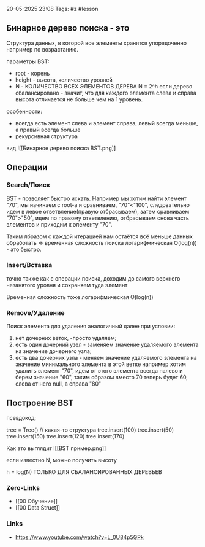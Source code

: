  20-05-2025 23:08
Tags: #z #lesson 
## Бинарное дерево поиска - это

Структура данных, в которой все элементы хранятся упорядоченно например по возрастанию.

параметры BST:
- root - корень
- height - высота, количество уровней
- N - КОЛИЧЕСТВО ВСЕХ ЭЛЕМЕНТОВ ДЕРЕВА
	N = 2^h
	если дерево сбалансировано - значит, что для каждого элемента слева и справа высота отличается не больше чем на 1 уровень.
	
особенности:
- всегда есть элемент слева и элемент справа, левый всегда меньше, а правый всегда больше
- рекурсивная структура

вид
![[Бинарное дерево поиска BST.png]]


## Операции

### Search/Поиск

BST - позволяет быстро искать.
Например мы хотим найти элемент "70", мы начинаем с root-а и сравниваем, "70"<"100", следовательно идем в левое ответвление(правую отбрасываем), затем сравниваем "70">"50", идем по правому ответвлению, отбрасываем снова часть элементов и приходим к элементу "70".

Таким лбразом с каждой итерацией нам остаётся всё меньше данных обработать => временная сложность поиска логарифмическая O(log(n)) - это быстро.

### Insert/Вставка

точно также как с операции поиска, доходим до самого верхнего незанятого уровня и сохраняем туда элемент

Временная сложность тоже логарифмическая O(log(n))

### Remove/Удаление

Поиск элемента для удаления аналогичный далее при условии:
1. нет дочерних веток, -просто удаляем;
2. есть один дочерний узел - заменяем значение удаляемого элемента на значение дочернего узла;
3. есть два дочерних узла - меняем значение удаляемого элемента на значение минимального элемента в этой ветке
например хотим удалить элемент "70", идем от этого элемента всегда налево и берем значение "60", таким образом вместо 70 теперь будет 60, слева от него null, а справа "80"


## Построение BST

псевдокод:

tree = Tree()  // какая-то структура
tree.insert(100)
tree.insert(50)
tree.insert(150)
tree.insert(120)
tree.insert(170)

Как это выглядит
![[BST пример.png]]

если известно N, можно получить высоту

h = log(N)
ТОЛЬКО ДЛЯ СБАЛАНСИРОВАННЫХ ДЕРЕВЬЕВ
### Zero-Links
- [[00 Обучение]]
- [[00 Data Struct]]


### Links
- https://www.youtube.com/watch?v=L_0U84p5GPk

